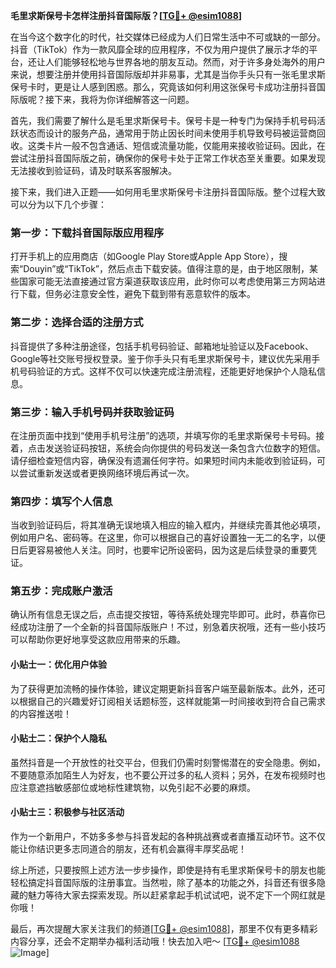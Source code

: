 **毛里求斯保号卡怎样注册抖音国际版？[[TG💪+ @esim1088](https://t.me/s/esim1088)]**

在当今这个数字化的时代，社交媒体已经成为人们日常生活中不可或缺的一部分。抖音（TikTok）作为一款风靡全球的应用程序，不仅为用户提供了展示才华的平台，还让人们能够轻松地与世界各地的朋友互动。然而，对于许多身处海外的用户来说，想要注册并使用抖音国际版却并非易事，尤其是当你手头只有一张毛里求斯保号卡时，更是让人感到困惑。那么，究竟该如何利用这张保号卡成功注册抖音国际版呢？接下来，我将为你详细解答这一问题。

首先，我们需要了解什么是毛里求斯保号卡。保号卡是一种专门为保持手机号码活跃状态而设计的服务产品，通常用于防止因长时间未使用手机导致号码被运营商回收。这类卡片一般不包含通话、短信或流量功能，仅能用来接收验证码。因此，在尝试注册抖音国际版之前，确保你的保号卡处于正常工作状态至关重要。如果发现无法接收到验证码，请及时联系客服解决。

接下来，我们进入正题——如何用毛里求斯保号卡注册抖音国际版。整个过程大致可以分为以下几个步骤：

### 第一步：下载抖音国际版应用程序

打开手机上的应用商店（如Google Play Store或Apple App Store），搜索“Douyin”或“TikTok”，然后点击下载安装。值得注意的是，由于地区限制，某些国家可能无法直接通过官方渠道获取该应用，此时你可以考虑使用第三方网站进行下载，但务必注意安全性，避免下载到带有恶意软件的版本。

### 第二步：选择合适的注册方式

抖音提供了多种注册途径，包括手机号码验证、邮箱地址验证以及Facebook、Google等社交账号授权登录。鉴于你手头只有毛里求斯保号卡，建议优先采用手机号码验证的方式。这样不仅可以快速完成注册流程，还能更好地保护个人隐私信息。

### 第三步：输入手机号码并获取验证码

在注册页面中找到“使用手机号注册”的选项，并填写你的毛里求斯保号卡号码。接着，点击发送验证码按钮，系统会向你提供的号码发送一条包含六位数字的短信。请仔细检查短信内容，确保没有遗漏任何字符。如果短时间内未能收到验证码，可以尝试重新发送或者更换网络环境后再试一次。

### 第四步：填写个人信息

当收到验证码后，将其准确无误地填入相应的输入框内，并继续完善其他必填项，例如用户名、密码等。在这里，你可以根据自己的喜好设置独一无二的名字，以便日后更容易被他人关注。同时，也要牢记所设密码，因为这是后续登录的重要凭证。

### 第五步：完成账户激活

确认所有信息无误之后，点击提交按钮，等待系统处理完毕即可。此时，恭喜你已经成功注册了一个全新的抖音国际版账户！不过，别急着庆祝哦，还有一些小技巧可以帮助你更好地享受这款应用带来的乐趣。

#### 小贴士一：优化用户体验

为了获得更加流畅的操作体验，建议定期更新抖音客户端至最新版本。此外，还可以根据自己的兴趣爱好订阅相关话题标签，这样就能第一时间接收到符合自己需求的内容推送啦！

#### 小贴士二：保护个人隐私

虽然抖音是一个开放性的社交平台，但我们仍需时刻警惕潜在的安全隐患。例如，不要随意添加陌生人为好友，也不要公开过多的私人资料；另外，在发布视频时也应注意遮挡敏感部位或地标性建筑物，以免引起不必要的麻烦。

#### 小贴士三：积极参与社区活动

作为一个新用户，不妨多多参与抖音发起的各种挑战赛或者直播互动环节。这不仅能让你结识更多志同道合的朋友，还有机会赢得丰厚奖品呢！

综上所述，只要按照上述方法一步步操作，即使是持有毛里求斯保号卡的朋友也能轻松搞定抖音国际版的注册事宜。当然啦，除了基本的功能之外，抖音还有很多隐藏的魅力等待大家去探索发现。所以赶紧拿起手机试试吧，说不定下一个网红就是你哦！

最后，再次提醒大家关注我们的频道[[TG💪+ @esim1088](https://t.me/s/esim1088)]，那里不仅有更多精彩内容分享，还会不定期举办福利活动哦！快去加入吧～ [[TG💪+ @esim1088](https://t.me/s/esim1088) ![Image](https://i.postimg.cc/4NQfJmqS/Snipaste-2025-05-13-00-14-12.png)]